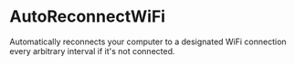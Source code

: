 # AutoReconnectWiFi
Automatically reconnects your computer to a designated WiFi connection every arbitrary interval if it's not connected.
